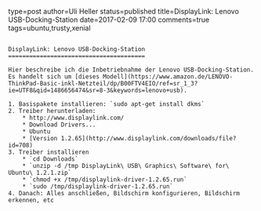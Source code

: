 type=post
author=Uli Heller
status=published
title=DisplayLink: Lenovo USB-Docking-Station
date=2017-02-09 17:00
comments=true
tags=ubuntu,trusty,xenial
~~~~~~

DisplayLink: Lenovo USB-Docking-Station
=======================================

Hier beschreibe ich die Inbetriebnahme der Lenovo USB-Docking-Station.
Es handelt sich um [dieses Modell](https://www.amazon.de/LENOVO-ThinkPad-Basic-inkl-Netzteil/dp/B00FTV4EIO/ref=sr_1_3?ie=UTF8&qid=1486656474&sr=8-3&keywords=lenovo+usb).

1. Basispakete installieren: `sudo apt-get install dkms`
2. Treiber herunterladen:
    * http://www.displaylink.com/
    * Download Drivers...
    * Ubuntu
    * [Version 1.2.65](http://www.displaylink.com/downloads/file?id=708)
3. Treiber installieren
    * `cd Downloads`
    * `unzip -d /tmp DisplayLink\ USB\ Graphics\ Software\ for\ Ubuntu\ 1.2.1.zip`
    * `chmod +x /tmp/displaylink-driver-1.2.65.run`
    * `sudo /tmp/displaylink-driver-1.2.65.run`
4. Danach: Alles anschließen, Bildschirm konfigurieren, Bildschirm erkennen, etc
